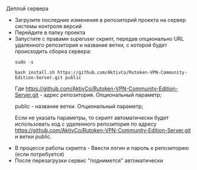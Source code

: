 Деплой сервера

<ul>
<li>Загрузите последние изменения в репозиторий проекта на сервер системы контроля версий</li>

<li>Перейдите в папку проекта</li>

<li>Запустите с правами superuser скрипт, передав опционально URL удаленного репозитория и название ветки, с которой будет происходить сборка сервера:

    sudo -s

    bash install.sh https://github.com/AktivCo/Rutoken-VPN-Community-Edition-Server.git public

Где https://github.com/AktivCo/Rutoken-VPN-Community-Edition-Server.git - адрес репозитория. Опциональный параметр;

public - название ветки. Опциональный параметр;

Если не указать параметры, то скрипт автоматически будет использовать код с удаленного репозитория по адресу https://github.com/AktivCo/Rutoken-VPN-Community-Edition-Server.git  и ветки public.

<li>В процессе работы скрипта - Ввести логин и пароль к репозиторию (если потребуется)</li>

<li>После перезагрузки сервис "поднимется" автоматически</li>
</ul>
